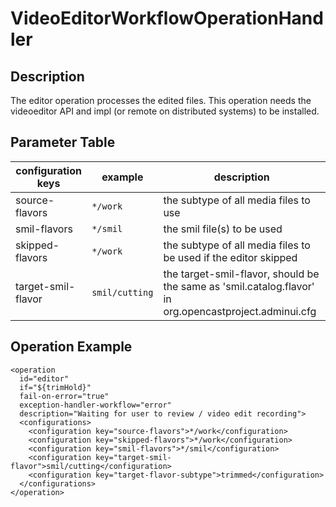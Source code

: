 VideoEditorWorkflowOperationHandler
===================================

Description
-----------

The editor operation processes the edited files. This operation needs the videoeditor API and impl (or remote on
distributed systems) to be installed.

## Parameter Table

|configuration keys|example    |description                                                    |
|------------------|-----------|---------------------------------------------------------------|
|source-flavors    |`*/work`   |the subtype of all media files to use                          |
|smil-flavors      |`*/smil`   |the smil file(s) to be used                                    |
|skipped-flavors   |`*/work`   |the subtype of all media files to be used if the editor skipped|
|target-smil-flavor| `smil/cutting` | the target-smil-flavor, should be the same as 'smil.catalog.flavor' in org.opencastproject.adminui.cfg| 

## Operation Example

    <operation
      id="editor"
      if="${trimHold}"
      fail-on-error="true"
      exception-handler-workflow="error"
      description="Waiting for user to review / video edit recording">
      <configurations>
        <configuration key="source-flavors">*/work</configuration>
        <configuration key="skipped-flavors">*/work</configuration>
        <configuration key="smil-flavors">*/smil</configuration>
        <configuration key="target-smil-flavor">smil/cutting</configuration>
        <configuration key="target-flavor-subtype">trimmed</configuration>
      </configurations>
    </operation>
